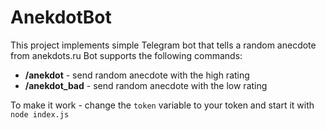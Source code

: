 # AnekdotBot

This project implements simple Telegram bot that tells a random anecdote from anekdots.ru
Bot supports the following commands:

  * **/anekdot** - send random anecdote with the high rating
  * **/anekdot_bad** - send random anecdote with the low rating

To make it work - change the ```token``` variable to your token and start it with ```node index.js```
